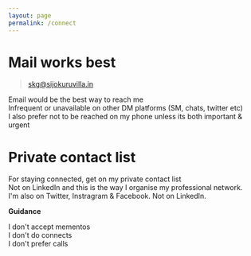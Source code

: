 ```yaml
---
layout: page
permalink: /connect
---
```


# Mail works best

> skg@sijokuruvilla.in

Email would be the best way to reach me  <br>
Infrequent or unavailable on other DM platforms (SM, chats, twitter etc) <br>
I also prefer not to be reached on my phone unless its both important & urgent <br>

# Private contact list

For staying connected, get on my private contact list <br>
Not on LinkedIn and this is the way I organise my professional network. <br>
I'm also on Twitter, Instragram & Facebook. Not on LinkedIn. 

**Guidance** 

I don't accept mementos <br>
I don't do connects <br>
I don't prefer calls





